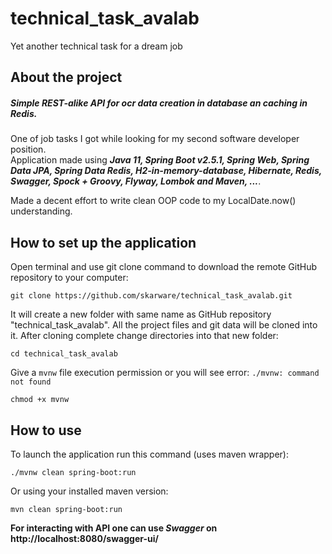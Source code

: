 # technical_task_avalab
Yet another technical task for a dream job

## About the project

##### Simple REST-alike API for ocr data creation in database an caching in Redis.

One of job tasks I got while looking for my second software developer position.\
Application made using <i><b>Java 11, Spring Boot v2.5.1, Spring Web, Spring Data JPA, Spring Data Redis, H2-in-memory-database, Hibernate, Redis, Swagger, Spock + Groovy, Flyway, Lombok and Maven, ...</b></i>.
 
Made a decent effort to write clean OOP code to my LocalDate.now() understanding.

## How to set up the application

Open terminal and use git clone command to download the remote GitHub repository to your computer:
```
git clone https://github.com/skarware/technical_task_avalab.git
```
It will create a new folder with same name as GitHub repository "technical_task_avalab". All the project files and git data will be cloned into it. After cloning complete change directories into that new folder:
```
cd technical_task_avalab
```

Give a `mvnw` file execution permission or you will see error: `./mvnw: command not found`
```
chmod +x mvnw
```

## How to use

To launch the application run this command (uses maven wrapper):
```
./mvnw clean spring-boot:run
```
Or using your installed maven version:
```
mvn clean spring-boot:run
```
<b>For interacting with API one can use <b><i>Swagger</i></b> on http://localhost:8080/swagger-ui/
